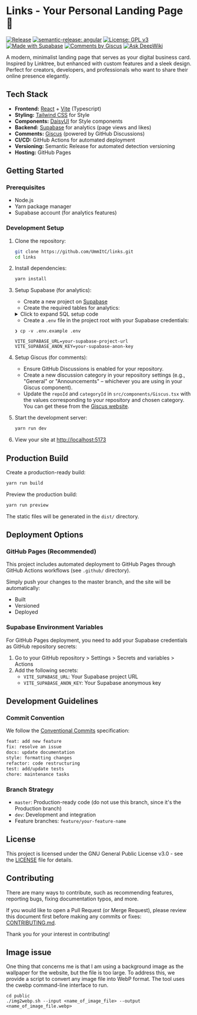 # Links - Your Personal Landing Page :link:

[![Release](https://github.com/UmmItC/Links/actions/workflows/semantic-release.yml/badge.svg)](https://github.com/UmmItC/Links/actions/workflows/semantic-release.yml)
[![semantic-release: angular](https://img.shields.io/badge/semantic--release-angular-e10079?logo=semantic-release)](https://github.com/semantic-release/semantic-release)
[![License: GPL v3](https://img.shields.io/badge/License-GPLv3-blue.svg)](https://www.gnu.org/licenses/gpl-3.0)
[![Made with Supabase](https://img.shields.io/badge/Made%20with-Supabase-3ECF8E?logo=supabase)](https://supabase.com)
[![Comments by Giscus](https://img.shields.io/badge/Comments_by-Giscus-blue?logo=giscus&logoColor=white)](https://giscus.app)
[![Ask DeepWiki](https://deepwiki.com/badge.svg)](https://deepwiki.com/UmmItC/links)

A modern, minimalist landing page that serves as your digital business card. Inspired by Linktree, but enhanced with custom features and a sleek design. Perfect for creators, developers, and professionals who want to share their online presence elegantly.

## Tech Stack

- **Frontend:** [React](https://reactjs.org/) + [Vite](https://vitejs.dev/) (Typescript)
- **Styling:** [Tailwind CSS](https://tailwindcss.com/) for Style
- **Components:** [DaisyUI](https://daisyui.com/) for Style components
- **Backend:** [Supabase](https://supabase.com/) for analytics (page views and likes)
- **Comments:** [Giscus](https://giscus.app/) (powered by GitHub Discussions)
- **CI/CD:** GitHub Actions for automated deployment
- **Versioning:** Semantic Release for automated detection versioning
- **Hosting:** GitHub Pages

## Getting Started

### Prerequisites

- Node.js
- Yarn package manager
- Supabase account (for analytics features)

### Development Setup

1. Clone the repository:
   ```bash
   git clone https://github.com/UmmItC/links.git
   cd links
   ```

2. Install dependencies:
   ```bash
   yarn install
   ```

3. Setup Supabase (for analytics):
   - Create a new project on [Supabase](https://app.supabase.com/)
   - Create the required tables for analytics:

   <details>
   <summary>Click to expand SQL setup code</summary>

   See [example.env.sql](./example.env.sql) for the complete database setup code needed for analytics features.
   
   This SQL file includes:
   - Table creation for page views
   - RPC function for safely incrementing view counts
   - Row Level Security (RLS) policies configuration
   - Optional commented code for likes functionality
   </details>

   - Create a `.env` file in the project root with your Supabase credentials:
   ```shell
   ❯ cp -v .env.example .env
   
   VITE_SUPABASE_URL=your-supabase-project-url
   VITE_SUPABASE_ANON_KEY=your-supabase-anon-key
   ```

4. Setup Giscus (for comments):
   - Ensure GitHub Discussions is enabled for your repository.
   - Create a new discussion category in your repository settings (e.g., "General" or "Announcements" – whichever you are using in your Giscus component).
   - Update the `repoId` and `categoryId` in `src/components/Giscus.tsx` with the values corresponding to your repository and chosen category. You can get these from the [Giscus website](https://giscus.app).

5. Start the development server:
   ```bash
   yarn run dev
   ```

6. View your site at [http://localhost:5173](http://localhost:5173)

## Production Build

Create a production-ready build:
```bash
yarn run build
```

Preview the production build:
```bash
yarn run preview
```

The static files will be generated in the `dist/` directory.

## Deployment Options

### GitHub Pages (Recommended)

This project includes automated deployment to GitHub Pages through GitHub Actions workflows (see `.github/` directory).

Simply push your changes to the master branch, and the site will be automatically:

- Built
- Versioned
- Deployed

### Supabase Environment Variables

For GitHub Pages deployment, you need to add your Supabase credentials as GitHub repository secrets:

1. Go to your GitHub repository > Settings > Secrets and variables > Actions
2. Add the following secrets:
   - `VITE_SUPABASE_URL`: Your Supabase project URL
   - `VITE_SUPABASE_ANON_KEY`: Your Supabase anonymous key

## Development Guidelines

### Commit Convention

We follow the [Conventional Commits](https://www.conventionalcommits.org/) specification:

```bash
feat: add new feature
fix: resolve an issue
docs: update documentation
style: formatting changes
refactor: code restructuring
test: add/update tests
chore: maintenance tasks
```

### Branch Strategy

- `master`: Production-ready code (do not use this branch, since it's the Production branch)
- `dev`: Development and integration
- Feature branches: `feature/your-feature-name`

## License

This project is licensed under the GNU General Public License v3.0 - see the [LICENSE](./LICENSE) file for details.

## Contributing

There are many ways to contribute, such as recommending features, reporting bugs, fixing documentation typos, and more.

If you would like to open a Pull Request (or Merge Request), please review this document first before making any commits or fixes: [CONTRIBUTING.md](./CONTRIBUTING.md).

Thank you for your interest in contributing!

## Image issue

One thing that concerns me is that I am using a background image as the wallpaper for the website, but the file is too large. To address this, we provide a script to convert any image file into WebP format. The tool uses the cwebp command-line interface to run.

```shell
cd public
./img2webp.sh --input <name_of_image_file> --output <name_of_image_file.webp>
```